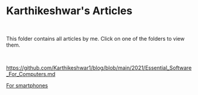 # Karthikeshwar's Articles

<br>

This folder contains all articles by me. Click on one of the folders to view them.

<br>


https://github.com/Karthikeshwar1/blog/blob/main/2021/Essential_Software_For_Computers.md

[For smartphones](https://github.com/Karthikeshwar1/blog/blob/main/2021/Essential_Software_For_Smartphones.md)

<br>
